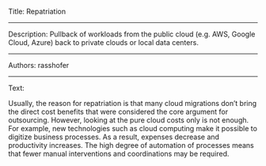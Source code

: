 Title: Repatriation

-----

Description: Pullback of workloads from the public cloud (e.g. AWS, Google Cloud, Azure) back to private clouds or local data centers.

-----

Authors: rasshofer

-----

Text:

Usually, the reason for repatriation is that many cloud migrations don’t bring the direct cost benefits that were considered the core argument for outsourcing. However, looking at the pure cloud costs only is not enough. For example, new technologies such as cloud computing make it possible to digitize business processes. As a result, expenses decrease and productivity increases. The high degree of automation of processes means that fewer manual interventions and coordinations may be required.
